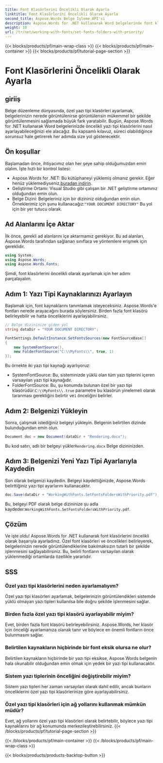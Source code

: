 ```yaml
---
title: Font Klasörlerini Öncelikli Olarak Ayarla
linktitle: Font Klasörlerini Öncelikli Olarak Ayarla
second_title: Aspose.Words Belge İşleme API'si
description: Aspose.Words for .NET kullanarak Word belgelerinde font klasörlerini öncelikli olarak nasıl ayarlayacağınızı öğrenin. Kılavuzumuz belgelerinizin her seferinde mükemmel şekilde işlenmesini sağlar.
weight: 10
url: /tr/net/working-with-fonts/set-fonts-folders-with-priority/
---
```


{{< blocks/products/pf/main-wrap-class >}}
{{< blocks/products/pf/main-container >}}
{{< blocks/products/pf/tutorial-page-section >}}

# Font Klasörlerini Öncelikli Olarak Ayarla

## giriiş

Belge düzenleme dünyasında, özel yazı tipi klasörleri ayarlamak, belgelerinizin nerede görüntülenirse görüntülensin mükemmel bir şekilde görüntülenmesini sağlamada büyük fark yaratabilir. Bugün, Aspose.Words for .NET kullanarak Word belgelerinizde öncelikli yazı tipi klasörlerini nasıl ayarlayabileceğinizi ele alacağız. Bu kapsamlı kılavuz, süreci olabildiğince sorunsuz hale getirerek her adımda size yol gösterecektir.

## Ön koşullar

Başlamadan önce, ihtiyacımız olan her şeye sahip olduğumuzdan emin olalım. İşte hızlı bir kontrol listesi:

-  Aspose.Words for .NET: Bu kütüphaneyi yüklemiş olmanız gerekir. Eğer henüz yüklemediyseniz,[buradan indirin](https://releases.aspose.com/words/net/).
- Geliştirme Ortamı: Visual Studio gibi çalışan bir .NET geliştirme ortamınız olduğundan emin olun.
-  Belge Dizini: Belgeleriniz için bir dizininiz olduğundan emin olun. Örneklerimiz için şunu kullanacağız:`"YOUR DOCUMENT DIRECTORY"` Bu yol için bir yer tutucu olarak.

## Ad Alanlarını İçe Aktar

İlk önce, gerekli ad alanlarını içe aktarmamız gerekiyor. Bu ad alanları, Aspose.Words tarafından sağlanan sınıflara ve yöntemlere erişmek için gereklidir.

```csharp
using System;
using Aspose.Words;
using Aspose.Words.Fonts;
```

Şimdi, font klasörlerini öncelikli olarak ayarlamak için her adımı parçalayalım.

## Adım 1: Yazı Tipi Kaynaklarınızı Ayarlayın

Başlamak için, font kaynaklarını tanımlamak isteyeceksiniz. Aspose.Words'e fontları nerede arayacağını burada söylersiniz. Birden fazla font klasörü belirleyebilir ve hatta önceliklerini ayarlayabilirsiniz.

```csharp
// Belge dizininize giden yol
string dataDir = "YOUR DOCUMENT DIRECTORY";

FontSettings.DefaultInstance.SetFontsSources(new FontSourceBase[]
{
    new SystemFontSource(), 
    new FolderFontSource("C:\\MyFonts\\", true, 1)
});
```

Bu örnekte iki yazı tipi kaynağı ayarlıyoruz:
- SystemFontSource: Bu, sisteminizde yüklü olan tüm yazı tiplerini içeren varsayılan yazı tipi kaynağıdır.
-  FolderFontSource: Bu, şu konumda bulunan özel bir yazı tipi klasörüdür:`C:\\MyFonts\\` .`true` parametre bu klasörün yinelemeli olarak taranması gerektiğini belirtir ve`1` önceliğini belirler.

## Adım 2: Belgenizi Yükleyin

Sonra, çalışmak istediğiniz belgeyi yükleyin. Belgenin belirtilen dizinde bulunduğundan emin olun.

```csharp
Document doc = new Document(dataDir + "Rendering.docx");
```

 Bu kod satırı, adlı bir belgeyi yükler`Rendering.docx` Belge dizininizden.

## Adım 3: Belgenizi Yeni Yazı Tipi Ayarlarıyla Kaydedin

Son olarak belgenizi kaydedin. Belgeyi kaydettiğinizde, Aspose.Words belirttiğiniz yazı tipi ayarlarını kullanacaktır.

```csharp
doc.Save(dataDir + "WorkingWithFonts.SetFontsFoldersWithPriority.pdf");
```

 Bu, belgeyi PDF olarak belge dizininize şu adla kaydeder:`WorkingWithFonts.SetFontsFoldersWithPriority.pdf`.

## Çözüm

Ve işte oldu! Aspose.Words for .NET kullanarak font klasörlerini öncelikli olarak başarıyla ayarladınız. Özel font klasörleri ve öncelikleri belirleyerek, belgelerinizin nerede görüntülendiklerine bakılmaksızın tutarlı bir şekilde işlenmesini sağlayabilirsiniz. Bu, belirli fontların varsayılan olarak yüklenmediği ortamlarda özellikle yararlıdır.

## SSS

### Özel yazı tipi klasörlerini neden ayarlamalıyım?
Özel yazı tipi klasörleri ayarlamak, belgelerinizin görüntülendikleri sistemde yüklü olmayan yazı tipleri kullanılsa bile doğru şekilde işlenmesini sağlar.

### Birden fazla özel yazı tipi klasörü ayarlayabilir miyim?
Evet, birden fazla font klasörü belirleyebilirsiniz. Aspose.Words, her klasör için önceliği ayarlamanıza olanak tanır ve böylece en önemli fontların önce bulunmasını sağlar.

### Belirtilen kaynakların hiçbirinde bir font eksik olursa ne olur?
Belirtilen kaynakların hiçbirinde bir yazı tipi eksikse, Aspose.Words belgenin hala okunabilir olduğundan emin olmak için yedek bir yazı tipi kullanacaktır.

### Sistem yazı tiplerinin önceliğini değiştirebilir miyim?
Sistem yazı tipleri her zaman varsayılan olarak dahil edilir, ancak bunların önceliklerini özel yazı tipi klasörlerinize göre ayarlayabilirsiniz.

### Özel yazı tipi klasörleri için ağ yollarını kullanmak mümkün müdür?
Evet, ağ yollarını özel yazı tipi klasörleri olarak belirtebilir, böylece yazı tipi kaynaklarını bir ağ konumunda merkezileştirebilirsiniz.
{{< /blocks/products/pf/tutorial-page-section >}}

{{< /blocks/products/pf/main-container >}}
{{< /blocks/products/pf/main-wrap-class >}}

{{< blocks/products/products-backtop-button >}}
